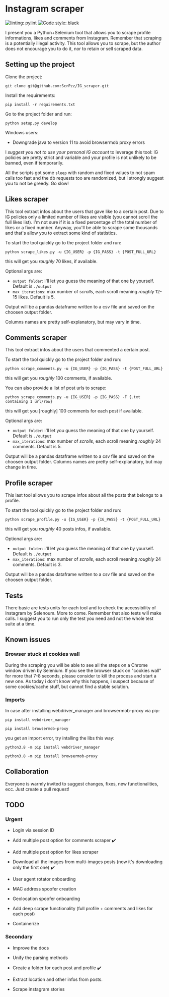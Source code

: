 # Instagram scraper

[![linting: pylint](https://img.shields.io/badge/linting-pylint-yellowgreen)](https://github.com/PyCQA/pylint)
[![Code style: black](https://img.shields.io/badge/code%20style-black-000000.svg)](https://github.com/psf/black)

I present you a Python+Selenium tool that allows you to scrape profile informations, likes and comments from Instagram.
Remember that scraping is a potentially illegal activity. This tool allows you to scrape, but the author does not encourage you to do it, nor to retain or sell scraped data.

## Setting up the project

Clone the project:

``` git clone git@github.com:ScrPzz/IG_scraper.git ```

Install the requirements:

``` pip install -r requirements.txt ```

Go to the project folder and run:

```python setup.py develop```

Windows users:

- Downgrade java to version 11 to avoid browsermob proxy errors

I *suggest you not to use your personal IG account* to leverage this tool: IG policies are pretty strict and variable and your profile is not unlikely to be banned, even if temporarily.

All the scripts got some `sleep` with random and fixed values to not spam calls too fast and the db requests too are randomized, but i strongly suggest you to not be greedy. Go slow!

## Likes scraper

This tool extract infos about the users that gave like to a certain post. Due to IG policies only a limited number of likes are visible (you cannot scroll the full likes list). I'm not sure if it is a fixed percentage of the total number of likes or a fixed number. Anyway, you'll be able to scrape some thousands and that's allow you to extract some kind of statistics.

To start the tool quickly go to the project folder and run:

``` python scrape_likes.py -u {IG_USER} -p {IG_PASS} -t {POST_FULL_URL} ```

this will get you *roughly* 70 likes, if available.

Optional args are:

- `output folder`: i'll let you guess the meaning of that one by yourself. Default is `./output`
- `max_iterations`: max number of *scrolls*, each scroll meaning *roughly* 12-15 likes. Default is 5.

Output will be a pandas dataframe written to a csv file and saved on the choosen output folder.

Columns names are pretty self-explanatory, but may vary in time.

## Comments scraper

This tool extract infos about the users that commented a certain post.

To start the tool quickly go to the project folder and run:

``` python scrape_comments.py -u {IG_USER} -p {IG_PASS} -t {POST_FULL_URL} ```

this will get you *roughly* 100 comments, if available.

You can also provide a list of post urls to scrape:

```python scrape_comments.py -u {IG_USER} -p {IG_PASS} -F {.txt containing 1 url/row}```

this will get you ]roughly] 100 comments for each post if available.

Optional args are:

- `output folder`: i'll let you guess the meaning of that one by yourself. Default is `./output`
- `max_iterations`: max number of *scrolls*, each scroll meaning *roughly* 24 comments. Default is 5.

Output will be a pandas dataframe written to a csv file and saved on the choosen output folder.
Columns names are pretty self-explanatory, but may change in time.

## Profile scraper

This last tool allows you to scrape infos about all the posts that belongs to a profile.

To start the tool quickly go to the project folder and run:

``` python scrape_profile.py -u {IG_USER} -p {IG_PASS} -t {POST_FULL_URL} ```

this will get you *roughly* 40 posts infos, if available.

Optional args are:

- `output folder`: i'll let you guess the meaning of that one by yourself. Default is `./output`
- `max_iterations`: max number of *scrolls*, each scroll meaning *roughly* 24 comments. Default is 3.

Output will be a pandas dataframe written to a csv file and saved on the choosen output folder.

## Tests

There basic are tests units for each tool and to check the accessibility of Instagram by Selenoum. More to come.
Remember that also tests will make calls. I suggest you to run only the test you need and not the whole test suite at a time.

## Known issues

### Browser stuck at cookies wall

During the scraping you will be able to see all the steps on a Chrome window driven by Selenium. If you see the browser stuck on "cookies wall" for more that 7-8 seconds, please consider to kill the process and start a new one. As today i don't know why this happens, i suspect because of some cookies/cache stuff, but cannot find a stable solution.

### Imports

In case after installing webdriver_manager and browsermob-proxy via pip:

```pip install webdriver_manager```

```pip install browsermob-proxy```

you get an import error, try intalling the libs this way:

```python3.8 -m pip install webdriver_manager```

```python3.8 -m pip install browsermob-proxy```

## Collaboration

Everyone is warmly invited to suggest changes, fixes, new functionalities, ecc. Just create a pull request!

## TODO

### Urgent

- Login via session ID

- Add multiple post option for comments scraper ✔️

- Add multiple post option for likes scraper

- Download all the images from multi-images posts (now it's downloading only the first one) ✔️

- User agent rotator onboarding

- MAC address spoofer creation

- Geolocation spoofer onboarding

- Add deep scrape functionality (full profile + comments and likes for each post)

- Containerize

### Secondary

- Improve the docs

- Unify the parsing methods

- Create a folder for each post and profile ✔️

- Extract location and other infos from posts.

- Scrape instagram stories
